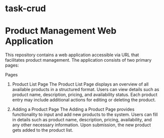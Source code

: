 # task-crud

# Product Management Web Application
This repository contains a web application accessible via URL that facilitates product management. The application consists of two primary pages:

Pages
1. Product List Page
The Product List Page displays an overview of all available products in a structured format. Users can view details such as product name, description, pricing, and availability status. Each product entry may include additional actions for editing or deleting the product.

2. Adding a Product Page
The Adding a Product Page provides functionality to input and add new products to the system. Users can fill in details such as product name, description, pricing, availability, and any other necessary information. Upon submission, the new product gets added to the product list.

